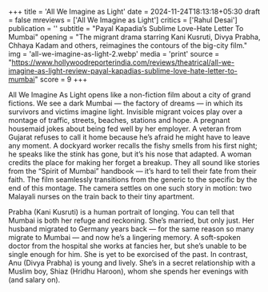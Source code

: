+++
title = 'All We Imagine as Light'
date = 2024-11-24T18:13:18+05:30
draft = false
mreviews = ['All We Imagine as Light']
critics = ['Rahul Desai']
publication = ''
subtitle = "Payal Kapadia’s Sublime Love-Hate Letter To Mumbai"
opening = "The migrant drama starring Kani Kusruti, Divya Prabha, Chhaya Kadam and others, reimagines the contours of the big-city film."
img = 'all-we-imagine-as-light-2.webp'
media = 'print'
source = "https://www.hollywoodreporterindia.com/reviews/theatrical/all-we-imagine-as-light-review-payal-kapadias-sublime-love-hate-letter-to-mumbai"
score = 9
+++

All We Imagine As Light opens like a non-fiction film about a city of grand fictions. We see a dark Mumbai — the factory of dreams — in which its survivors and victims imagine light. Invisible migrant voices play over a montage of traffic, streets, beaches, stations and hope. A pregnant housemaid jokes about being fed well by her employer. A veteran from Gujarat refuses to call it home because he’s afraid he might have to leave any moment. A dockyard worker recalls the fishy smells from his first night; he speaks like the stink has gone, but it’s his nose that adapted. A woman credits the place for making her forget a breakup. They all sound like stories from the “Spirit of Mumbai” handbook — it’s hard to tell their fate from their faith. The film seamlessly transitions from the generic to the specific by the end of this montage. The camera settles on one such story in motion: two Malayali nurses on the train back to their tiny apartment.

Prabha (Kani Kusruti) is a human portrait of longing. You can tell that Mumbai is both her refuge and reckoning. She’s married, but only just. Her husband migrated to Germany years back — for the same reason so many migrate to Mumbai — and now he’s a lingering memory. A soft-spoken doctor from the hospital she works at fancies her, but she’s unable to be single enough for him. She is yet to be exorcised of the past. In contrast, Anu (Divya Prabha) is young and lively. She’s in a secret relationship with a Muslim boy, Shiaz (Hridhu Haroon), whom she spends her evenings with (and salary on).
